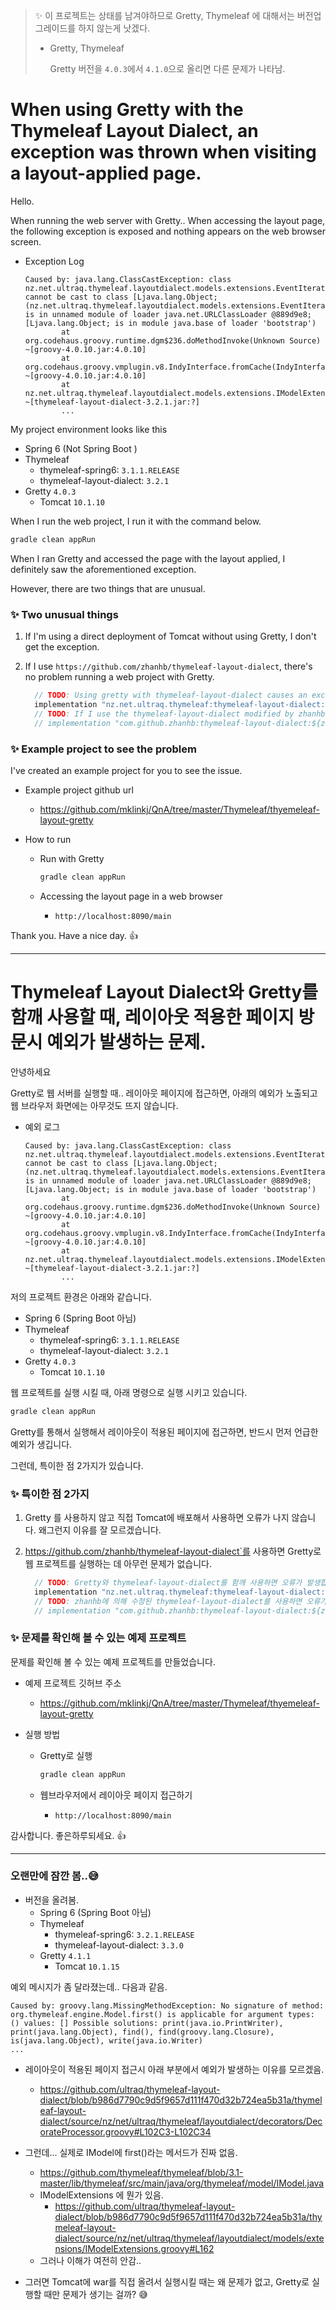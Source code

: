 > ✨ 이 프로젝트는 상태를 남겨야하므로 Gretty, Thymeleaf 에 대해서는 버전업그레이드를 하지 않는게 낫겠다.
>
> * Gretty, Thymeleaf 
>
>   Gretty 버전을 `4.0.3`에서 `4.1.0`으로 올리면 다른 문제가 나타남.

# When using Gretty with the Thymeleaf Layout Dialect, an exception was thrown when visiting a layout-applied page.



Hello.

When running the web server with Gretty.. When accessing the layout page, the following exception is exposed and nothing appears on the web browser screen.

* Exception Log

  ```
  Caused by: java.lang.ClassCastException: class nz.net.ultraq.thymeleaf.layoutdialect.models.extensions.EventIterator cannot be cast to class [Ljava.lang.Object; (nz.net.ultraq.thymeleaf.layoutdialect.models.extensions.EventIterator is in unnamed module of loader java.net.URLClassLoader @889d9e8; [Ljava.lang.Object; is in module java.base of loader 'bootstrap')
          at org.codehaus.groovy.runtime.dgm$236.doMethodInvoke(Unknown Source) ~[groovy-4.0.10.jar:4.0.10]
          at org.codehaus.groovy.vmplugin.v8.IndyInterface.fromCache(IndyInterface.java:321) ~[groovy-4.0.10.jar:4.0.10]
          at nz.net.ultraq.thymeleaf.layoutdialect.models.extensions.IModelExtensions.find(IModelExtensions.groovy:117) ~[thymeleaf-layout-dialect-3.2.1.jar:?]
          ...
  ```



My project environment looks like this

* Spring 6 (Not Spring Boot )
* Thymeleaf
  * thymeleaf-spring6: `3.1.1.RELEASE`
  * thymeleaf-layout-dialect: `3.2.1`
* Gretty `4.0.3`
  * Tomcat `10.1.10`



When I run the web project, I run it with the command below.

```sh
gradle clean appRun
```

When I ran Gretty and accessed the page with the layout applied, I definitely saw the aforementioned exception.



However, there are two things that are unusual.



### ✨ Two unusual things

1. If I'm using a direct deployment of Tomcat without using Gretty, I don't get the exception.

2. If I use `https://github.com/zhanhb/thymeleaf-layout-dialect`, there's no problem running a web project with Gretty.

   ```groovy
     // TODO: Using gretty with thymeleaf-layout-dialect causes an exception
     implementation "nz.net.ultraq.thymeleaf:thymeleaf-layout-dialect:${thymeleafLayoutVersion}"
     // TODO: If I use the thymeleaf-layout-dialect modified by zhanhb, the exception does not occur.
     // implementation "com.github.zhanhb:thymeleaf-layout-dialect:${zhanhbThymeleafLayoutVersion}"
   ```

   



### ✨ Example project to see the problem

I've created an example project for you to see the issue.

* Example project github url

  * https://github.com/mklinkj/QnA/tree/master/Thymeleaf/thyemeleaf-layout-gretty

* How to run

  * Run with Gretty

    ```sh
    gradle clean appRun
    ```

  * Accessing the layout page in a web browser

    * `http://localhost:8090/main`




Thank you. Have a nice day. 👍



---

# Thymeleaf Layout Dialect와 Gretty를 함깨 사용할 때, 레이아웃 적용한 페이지 방문시 예외가 발생하는 문제.



안녕하세요

Gretty로 웹 서버를 실행할 때.. 레이아웃 페이지에 접근하면, 아래의 예외가 노출되고 웹 브라우저 화면에는 아무것도 뜨지 않습니다.



* 예외 로그

  ```
  Caused by: java.lang.ClassCastException: class nz.net.ultraq.thymeleaf.layoutdialect.models.extensions.EventIterator cannot be cast to class [Ljava.lang.Object; (nz.net.ultraq.thymeleaf.layoutdialect.models.extensions.EventIterator is in unnamed module of loader java.net.URLClassLoader @889d9e8; [Ljava.lang.Object; is in module java.base of loader 'bootstrap')
          at org.codehaus.groovy.runtime.dgm$236.doMethodInvoke(Unknown Source) ~[groovy-4.0.10.jar:4.0.10]
          at org.codehaus.groovy.vmplugin.v8.IndyInterface.fromCache(IndyInterface.java:321) ~[groovy-4.0.10.jar:4.0.10]
          at nz.net.ultraq.thymeleaf.layoutdialect.models.extensions.IModelExtensions.find(IModelExtensions.groovy:117) ~[thymeleaf-layout-dialect-3.2.1.jar:?]
          ...
  ```



저의 프로젝트 환경은 아래와 같습니다.

* Spring 6 (Spring Boot 아님)
* Thymeleaf
  * thymeleaf-spring6: `3.1.1.RELEASE`
  * thymeleaf-layout-dialect: `3.2.1`
* Gretty `4.0.3`
  * Tomcat `10.1.10`



웹 프로젝트를 실행 시킬 때, 아래 명령으로 실행 시키고 있습니다.

```sh
gradle clean appRun
```

Gretty를 통해서 실행해서 레이아웃이 적용된 페이지에 접근하면,  반드시 먼저 언급한 예외가 생깁니다.



그런데, 특이한 점 2가지가 있습니다.



### ✨ 특이한 점 2가지

1. Gretty 를 사용하지 않고 직접 Tomcat에 배포해서 사용하면 오류가 나지 않습니다. 왜그런지 이유를 잘 모르겠습니다.

2. https://github.com/zhanhb/thymeleaf-layout-dialect`를 사용하면 Gretty로 웹 프로젝트를 실행하는 데 아무런 문제가 없습니다.

   ```groovy
     // TODO: Gretty와 thymeleaf-layout-dialect를 함깨 사용하면 오류가 발생합니다.
     implementation "nz.net.ultraq.thymeleaf:thymeleaf-layout-dialect:${thymeleafLayoutVersion}"
     // TODO: zhanhb에 의해 수정된 thymeleaf-layout-dialect를 사용하면 오류가 발생하지 않습니다.
     // implementation "com.github.zhanhb:thymeleaf-layout-dialect:${zhanhbThymeleafLayoutVersion}"
   ```
   
   



### ✨ 문제를 확인해 볼 수 있는 예제 프로젝트

문제를 확인해 볼 수 있는 예제 프로젝트를 만들었습니다.

* 예제 프로젝트  깃허브 주소
  * https://github.com/mklinkj/QnA/tree/master/Thymeleaf/thyemeleaf-layout-gretty

* 실행 방법

  * Gretty로 실행

    ```sh
    gradle clean appRun
    ```

  * 웹브라우저에서 레이아웃 페이지 접근하기

    * `http://localhost:8090/main`




감사합니다. 좋은하루되세요. 👍


---

### 오랜만에 잠깐 봄..😅

* 버전을 올려봄.
  * Spring 6 (Spring Boot 아님)
  * Thymeleaf
    * thymeleaf-spring6: `3.2.1.RELEASE`
    * thymeleaf-layout-dialect: `3.3.0`
  * Gretty `4.1.1`
    * Tomcat `10.1.15`

예외 메시지가 좀 달라졌는데.. 다음과 같음.

```
Caused by: groovy.lang.MissingMethodException: No signature of method: org.thymeleaf.engine.Model.first() is applicable for argument types: () values: [] Possible solutions: print(java.io.PrintWriter), print(java.lang.Object), find(), find(groovy.lang.Closure), is(java.lang.Object), write(java.io.Writer)
...
```

* 레이아웃이 적용된 페이지 접근시 아래 부분에서 예외가 발생하는 이유를 모르겠음.
  * https://github.com/ultraq/thymeleaf-layout-dialect/blob/b986d7790c9d5f9657d111f470d32b724ea5b31a/thymeleaf-layout-dialect/source/nz/net/ultraq/thymeleaf/layoutdialect/decorators/DecorateProcessor.groovy#L102C3-L102C34

* 그런데... 실제로 IModel에 first()라는 메서드가 진짜 없음.
  * https://github.com/thymeleaf/thymeleaf/blob/3.1-master/lib/thymeleaf/src/main/java/org/thymeleaf/model/IModel.java
  * IModelExtensions 에 뭔가 있음.
    * https://github.com/ultraq/thymeleaf-layout-dialect/blob/b986d7790c9d5f9657d111f470d32b724ea5b31a/thymeleaf-layout-dialect/source/nz/net/ultraq/thymeleaf/layoutdialect/models/extensions/IModelExtensions.groovy#L162
  * 그러나 이해가 여전히 안감..
* 그러면 Tomcat에 war를 직접 올려서 실행시킬 때는 왜 문제가 없고, Gretty로 실행할 때만 문제가 생기는 걸까? 😅